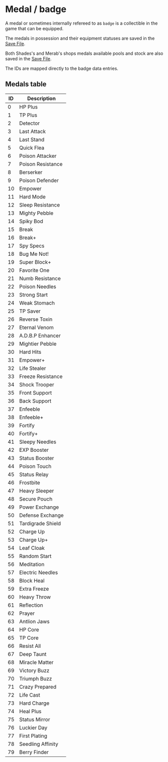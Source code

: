 # Medal / badge

A medal or sometimes internally refereed to as `badge` is a collectible in the game that can be equipped. 

The medals in possession and their equipment statuses are saved in the [Save File](../Data%20format/Save%20File.md). 

Both Shades's and Merab's shops medals available pools and stock are also saved in the [Save File](../Data%20format/Save%20File.md). 

The IDs are mapped directly to the badge data entries.

## Medals table

|ID|Description|
|--|-----------|
|0|HP Plus|
|1|TP Plus|
|2|Detector|
|3|Last Attack|
|4|Last Stand|
|5|Quick Flea|
|6|Poison Attacker|
|7|Poison Resistance|
|8|Berserker|
|9|Poison Defender|
|10|Empower|
|11|Hard Mode|
|12|Sleep Resistance|
|13|Mighty Pebble|
|14|Spiky Bod|
|15|Break|
|16|Break+|
|17|Spy Specs|
|18|Bug Me Not!|
|19|Super Block+|
|20|Favorite One|
|21|Numb Resistance|
|22|Poison Needles|
|23|Strong Start|
|24|Weak Stomach|
|25|TP Saver|
|26|Reverse Toxin|
|27|Eternal Venom|
|28|A.D.B.P Enhancer|
|29|Mightier Pebble|
|30|Hard Hits|
|31|Empower+|
|32|Life Stealer|
|33|Freeze Resistance|
|34|Shock Trooper|
|35|Front Support|
|36|Back Support|
|37|Enfeeble|
|38|Enfeeble+|
|39|Fortify|
|40|Fortify+|
|41|Sleepy Needles|
|42|EXP Booster|
|43|Status Booster|
|44|Poison Touch|
|45|Status Relay|
|46|Frostbite|
|47|Heavy Sleeper|
|48|Secure Pouch|
|49|Power Exchange|
|50|Defense Exchange|
|51|Tardigrade Shield|
|52|Charge Up|
|53|Charge Up+|
|54|Leaf Cloak|
|55|Random Start|
|56|Meditation|
|57|Electric Needles|
|58|Block Heal|
|59|Extra Freeze|
|60|Heavy Throw|
|61|Reflection|
|62|Prayer|
|63|Antlion Jaws|
|64|HP Core|
|65|TP Core|
|66|Resist All|
|67|Deep Taunt|
|68|Miracle Matter|
|69|Victory Buzz|
|70|Triumph Buzz|
|71|Crazy Prepared|
|72|Life Cast|
|73|Hard Charge|
|74|Heal Plus|
|75|Status Mirror|
|76|Luckier Day|
|77|First Plating|
|78|Seedling Affinity|
|79|Berry Finder|

